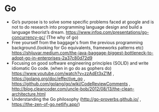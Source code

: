 # Go

- Go’s purpose is to solve some specific problems faced at google and is not to do research into programming language design and build a language theorist’s dream. https://www.infoq.com/presentations/go-concurrency-gc/ (The why of go)
- Free yourself from the baggage's from the previous programming background.(looking for Go equivalents, frameworks patterns etc) https://shijuvar.medium.com/the-java-baggage-biggest-bottleneck-to-adopt-go-in-enterprises-2a37c80d72d9
- Focusing on good software engineering principles (SOLID) and write idiomatic Go code. (when in go do as gophers do) https://www.youtube.com/watch?v=zzAdEt3xZ1M , https://golang.org/doc/effective_go , https://github.com/golang/go/wiki/CodeReviewComments , http://blog.cleancoder.com/uncle-bob/2012/08/13/the-clean-architecture.html  
- Understanding the Go philosophy (http://go-proverbs.github.io/ , https://the-zen-of-go.netlify.app/) 
